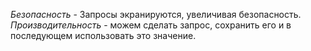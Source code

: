 _Безопасность_ - Запросы экранируются, увеличивая безопасность.
_Производительность_ - можем сделать запрос, сохранить его и в последующем использовать это значение.
